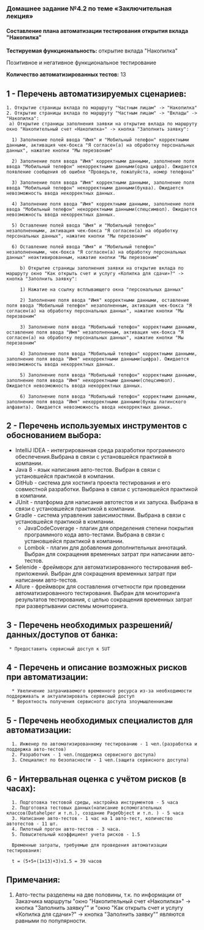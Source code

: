 ### Домашнее задание №4.2 по теме «Заключительная лекция»
#### Составление плана автоматизации тестирования открытия вклада "Накопилка" 
**Тестируемая функциональность:** открытие вклада "Накопилка"
                                  

Позитивное и негативное функциональное тестирование

**Количество автоматизированных тестов:** 13


## 1 - Перечень автоматизируемых сценариев:
   
    1. Открытие страницы вклада по маршруту "Частным лицам" -> "Накопилка"
    2. Открытие страницы вклада по маршруту "Частным лицам" -> "Вклады" -> "Накопилка":
     a) Открытие страницы заполнения заявки на открытие вклада по маршруту окно "Накопительный счет «Накопилка»" -> кнопка "Заполнить заявку":
     
      1) Заполнение полей ввода "Имя" и "Мобильный телефон" корректными данными, активация чек-бокса "Я согласен(а) на обработку персональных данных", нажатие кнопки "Мы перезвоним"
     
      2) Заполнение поля ввода "Имя" корректными данными, заполнение поля ввода "Мобильный телефон" некорректными данными(одна цифра). Ожидается появление сообщения об ошибке "Проверьте, пожалуйста, номер телефона"
       
      3) Заполнение поля ввода "Имя" корректными данными, заполнение поля ввода "Мобильный телефон" некорректными данными(буква). Ожидается невозможность ввода некорректных данных.
       
      4) Заполнение поля ввода "Имя" корректными данными, заполнение поля ввода "Мобильный телефон" некорректными данными(спецсимвол). Ожидается невозможность ввода некорректных данных.
       
      5) Оставление полей ввода "Имя" и "Мобильный телефон" незаполненными, активация чек-бокса "Я согласен(а) на обработку персональных данных", нажатие кнопки "Мы перезвоним"
       
      6) Оставление полей ввода "Имя" и "Мобильный телефон" незаполненными, чек-бокса "Я согласен(а) на обработку персональных данных" неактивированным, нажатие кнопки "Мы перезвоним"
		
         b) Открытие страницы заполнения заявки на открытие вклада по маршруту окно "Как открыть счет и услугу «Копилка для сдачи»?" -> кнопка "Заполнить заявку":

         1) Нажатие на ссылку всплывающего окна "персональных данных"

         2) Заполнение поля ввода "Имя" корректными данными, оставление поля ввода "Мобильный телефон" незаполненным, активация чек-бокса "Я согласен(а) на обработку персональных данных", нажатие кнопки "Мы перезвоним"

         3) Заполнение поля ввода "Мобильный телефон" корректными данными, оставление поля ввода "Имя" незаполненным, активация чек-бокса "Я согласен(а) на обработку персональных данных", нажатие кнопки "Мы перезвоним"

         4) Заполнение поля ввода "Мобильный телефон" корректными данными, заполнение поля ввода "Имя" некорректными данными(цифра). Ожидается невозможность ввода некорректных данных.

         5) Заполнение поля ввода "Мобильный телефон" корректными данными, заполнение поля ввода "Имя" некорректными данными(спецсимвол). Ожидается невозможность ввода некорректных данных.

         6) Заполнение поля ввода "Мобильный телефон" корректными данными, заполнение поля ввода "Имя" некорректными данными(буквы латинского алфавита). Ожидается невозможность ввода некорректных данных.
		

## 2 - Перечень используемых инструментов с обоснованием выбора:
   * IntelliJ IDEA -  интегрированная среда разработки программного обеспечения.Выбрана в связи с установшейся практикой в компании.
   * Java 8 - язык написания авто-тестов. Выбран в связи с установшейся практикой в компании.
   * GitHub - система для хостинга проекта тестирования и его совместной разработки. Выбрана в связи с установшейся практикой в компании.
   * JUnit - платформа для написания автотестов и их запуска. Выбрана в связи с установшейся практикой в компании. 
   * Gradle - система управления зависимостями. Выбрана в связи с установшейся практикой в компании.
     * JavaCodeCoverage - плагин для определения степени покрытия программного кода авто-тестами. Выбрана в связи с установшейся практикой в компании.
     * Lombok - плагин для добавления дополнительных аннотаций. Выбран для сокращения временных затрат при написании авто-тестов.
   * Selenide - фреймворк для автоматизированного тестирования веб-приложений.  Выбран для сокращения временных затрат при написании авто-тестов.
   * Allure - фреймворк для составления отчетности при проведении автоматизированного тестирования. Выбран для мониторинга результатов тестирования, 
              с целью сокращения временных затрат при развертывании системы мониторинга.

## 3 - Перечень необходимых разрешений/данных/доступов от банка:
     * Предоставить сервисный доступ к SUT 

## 4 - Перечень и описание возможных рисков при автоматизации:
      * Увеличение затрачиваемого временного ресурса из-за необходимости поддерживать и актуализировать сервисный доступ 
	  * Вероятность получения сервисного доступа злоумышленниками

## 5 - Перечень необходимых специалистов для автоматизации:
      1. Инженер по автоматизированному тестированию - 1 чел.(разработка и поддержка авто-тестов)
      2. Разработчик - 1 чел.(поддержка сервисного доступа)
      3. Специалист по безопасности - 1 чел.(защита сервисного доступа)

## 6 - Интервальная оценка с учётом рисков (в часах):
      1. Подготовка тестовой среды, настройка инструментов - 5 часа
      2. Подготовка тестовых данных(написание вспомогательных классов(Datahelper и т.п.), создание PageObject и т.п. ) - 5 часа
      3. Написание авто-тестов - 1 час на 1 авто-тест, количество автотестов - 11 шт.
      4. Пилотный прогон авто-тестов - 3 часа.
      5. Повысительный коэффициент учета рисков - 1.5
	  
	  Временные затраты, требуемые для проведения автоматизации тестирования:
	  
	  t = (5+5+(1х13)+3)х1.5 = 39 часов
	  
## Примечания:
   1. Авто-тесты разделены на две половины, т.к. по информации от Заказчика маршруты "окно "Накопительный счет «Накопилка»" -> кнопка "Заполнить заявку"" и "окно "Как открыть счет и услугу «Копилка для сдачи»?" -> кнопка "Заполнить заявку"" являются равными по популярности. 
